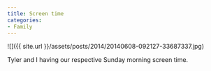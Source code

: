 ```yaml
---
title: Screen time
categories:
- Family
---
```


![]({{ site.url }}/assets/posts/2014/20140608-092127-33687337.jpg)
  



Tyler and I having our respective Sunday morning screen time. 
